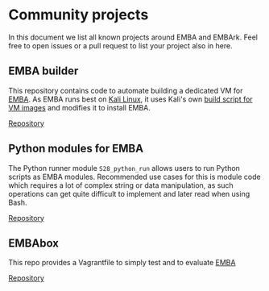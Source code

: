 
# Community projects

In this document we list all known projects around EMBA and EMBArk. Feel free to open issues or a pull request to list your project also in here.

## EMBA builder

This repository contains code to automate building a dedicated VM for [EMBA](https://www.securefirmware.de/). As EMBA runs best on [Kali Linux](https://www.kali.org/), it uses Kali's own [build script for VM images](https://gitlab.com/kalilinux/build-scripts/kali-vm/) and modifies it to install EMBA.

[Repository](https://github.com/SySS-Research/emba-builder)

## Python modules for EMBA

The Python runner module `S28_python_run` allows users to run Python scripts as EMBA modules. Recommended use cases for this is module code which requires a lot of complex string or data manipulation, as such operations can get quite difficult to implement and later read when using Bash.

[Repository](https://github.com/B1TC0R3/emba/tree/master)

## EMBAbox

This repo provides a Vagrantfile to simply test and to evaluate [EMBA](https://github.com/e-m-b-a/emba)

[Repository](https://github.com/x7-labs/EMBAbox)
